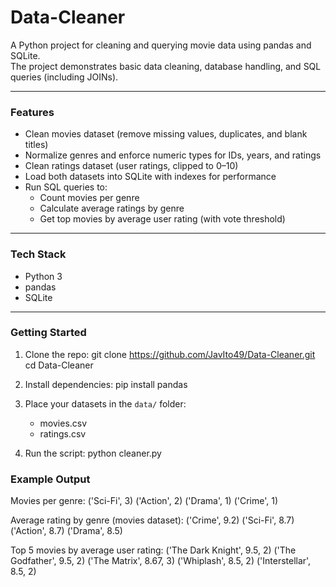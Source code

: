 # Data-Cleaner

A Python project for cleaning and querying movie data using pandas and SQLite.  
The project demonstrates basic data cleaning, database handling, and SQL queries (including JOINs).

---

### Features
- Clean movies dataset (remove missing values, duplicates, and blank titles)
- Normalize genres and enforce numeric types for IDs, years, and ratings
- Clean ratings dataset (user ratings, clipped to 0–10)
- Load both datasets into SQLite with indexes for performance
- Run SQL queries to:
  - Count movies per genre
  - Calculate average ratings by genre
  - Get top movies by average user rating (with vote threshold)

---

### Tech Stack
- Python 3  
- pandas  
- SQLite  

---

### Getting Started
1. Clone the repo:
   git clone <https://github.com/JavIto49/Data-Cleaner.git>
   cd Data-Cleaner

2. Install dependencies:
   pip install pandas

3. Place your datasets in the `data/` folder:
   - movies.csv
   - ratings.csv

4. Run the script:
   python cleaner.py

### Example Output
Movies per genre:
('Sci-Fi', 3)
('Action', 2)
('Drama', 1)
('Crime', 1)

Average rating by genre (movies dataset):
('Crime', 9.2)
('Sci-Fi', 8.7)
('Action', 8.7)
('Drama', 8.5)

Top 5 movies by average user rating:
('The Dark Knight', 9.5, 2)
('The Godfather', 9.5, 2)
('The Matrix', 8.67, 3)
('Whiplash', 8.5, 2)
('Interstellar', 8.5, 2)
